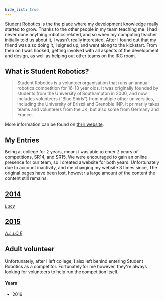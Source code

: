 ```yaml
---
hide_list: true
---
```


Student Robotics is the the place where my development knowledge really started to grow. Thanks to the other people in my team teaching me. I had never done anything robotics related, and so when my computing teacher initially told us about it, I wasn't really interested. After I found out that my friend was also doing it, I signed up, and went along to the kickstart. From then on I was hooked, getting involved with all aspects of the development and design, as well as helping out other teams on the IRC room.

## What is Student Robotics?
> Student Robotics is a volunteer organisation that runs an annual robotics competition for 16-18 year olds. It was originally founded by students from the University of Southampton in 2006, and now includes volunteers (“Blue Shirts”) from multiple other universities, including the University of Bristol and Grenoble INP. It primarily takes teams and volunteers from the UK, but also some from Germany and France.

More information can be found on [their website](https://studentrobotics.org).

## My Entries
Being at college for 2 years, meant I was able to enter 2 years of competitions, SR14, and SR15. We were encouraged to gain an online presence for our team, so I created a website for both years. Unfortunately due to account inactivity, and me changing my website 3 times since, The original pages have been lost, however a large amount of the content the content still remains.


<div class="row outer-gutter">
  <div class="col-sm-6">
    <a href="/robotics/2014/" class="portfolio-box image" data-image="https://c2.staticflickr.com/8/7670/17115168179_1ef30ac6e9_b.jpg">
      <div class="portfolio-box-caption">
        <div class="portfolio-box-caption-content">
          <div class="project-name">
            <h2>2014</h2>
          </div>
          <div class="project-category">
            <i>Lucy</i>
          </div>
        </div>
      </div>
    </a>
  </div>
  <div class="col-sm-6">
    <a href="/robotics/2015/" class="portfolio-box image" data-image="https://c2.staticflickr.com/8/7726/17309695331_584e7de16c_b.jpg">
      <div class="portfolio-box-caption">
        <div class="portfolio-box-caption-content">
          <div class="project-name">
            <h2>2015</h2>
          </div>
          <div class="project-category">
            <i>A.L.I.C.E</i>
          </div>
        </div>
      </div>
    </a>
  </div>
</div>

## Adult volunteer
Unfortunately, after I left college, I also left behind entering Student Robotics as a competitor. Fortunately for me however, they're always looking for volunteers to help run the competition itself.
#### Years
- 2016
